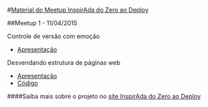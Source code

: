 
#[Material do Meetup InspirAda do Zero ao Deploy](http://inspiradanacomputacao.github.io/do-zero-ao-deploy/)

##Meetup 1 - 11/04/2015

Controle de versão com emoção
- [Apresentação](http://slides.com/lidianemonteiro/controle-de-versao)

Desvendando estrutura de páginas web
- [Apresentação](http://pt.slideshare.net/mymartinss/html-46959835)
- [Código](https://github.com/inspiradanacomputacao/meetup-inspirada-do-zero-ao-deploy/tree/master/meetupizd1)


####Saiba mais sobre o projeto no [site InspirAda do Zero ao Deploy](http://inspiradanacomputacao.github.io/do-zero-ao-deploy/)
